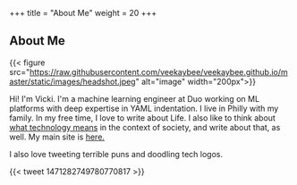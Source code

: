 +++
title = "About Me"
weight = 20
+++

## About Me

{{< figure src="https://raw.githubusercontent.com/veekaybee/veekaybee.github.io/master/static/images/headshot.jpeg" alt="image" width="200px">}}


Hi! I'm Vicki. I'm a machine learning engineer at Duo working on ML platforms with deep expertise in YAML indentation.  I live in Philly with my family. In my free time, I love to write about Life. I also like to think about [what technology means](https://vicki.substack.com/) in the context of society, and write about that, as well. My main site is [here.](https://vickiboykis.com) 

I also love tweeting terrible puns and doodling tech logos. 

{{< tweet 1471282749780770817 >}}


